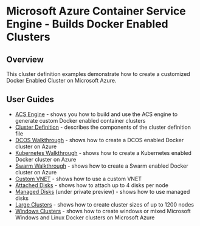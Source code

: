 # Microsoft Azure Container Service Engine - Builds Docker Enabled Clusters

## Overview

This cluster definition examples demonstrate how to create a customized Docker Enabled Cluster on Microsoft Azure.

## User Guides

* [ACS Engine](acsengine.md) - shows you how to build and use the ACS engine to generate custom Docker enabled container clusters
* [Cluster Definition](clusterdefinition.md) - describes the components of the cluster definition file
* [DCOS Walkthrough](dcos.md) - shows how to create a DCOS enabled Docker cluster on Azure
* [Kubernetes Walkthrough](kubernetes.md) - shows how to create a Kubernetes enabled Docker cluster on Azure
* [Swarm Walkthrough](swarm.md) - shows how to create a Swarm enabled Docker cluster on Azure
* [Custom VNET](../examples/vnet) - shows how to use a custom VNET 
* [Attached Disks](../examples/disks-storageaccount) - shows how to attach up to 4 disks per node
* [Managed Disks](../examples/disks-managed) (under private preview) - shows how to use managed disks 
* [Large Clusters](../examples/largeclusters) - shows how to create cluster sizes of up to 1200 nodes
* [Windows Clusters](../examples/windows) - shows how to create windows or mixed Microsoft Windows and Linux Docker clusters on Microsoft Azure